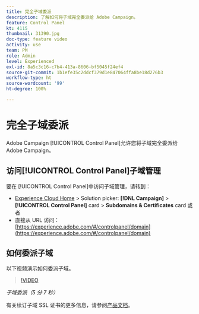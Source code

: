 ```yaml
---
title: 完全子域委派
description: 了解如何将子域完全委派给 Adobe Campaign。
feature: Control Panel
kt: 4115
thumbnail: 31390.jpg
doc-type: feature video
activity: use
team: PM
role: Admin
level: Experienced
exl-id: 8a5c3c16-c7b4-413a-8606-bf5045f24ef4
source-git-commit: 1b1efe35c2ddcf379d1e847064ffa8be18d276b3
workflow-type: ht
source-wordcount: '99'
ht-degree: 100%

---
```


# 完全子域委派

Adobe Campaign [!UICONTROL Control Panel]允许您将子域完全委派给 Adobe Campaign。

## 访问[!UICONTROL Control Panel]子域管理

要在 [!UICONTROL Control Panel]中访问子域管理，请转到：

* [Experience Cloud Home](https://experience.adobe.com/#/home) > Solution picker: **[!DNL Campaign]** > **[!UICONTROL Control Panel]** card > **Subdomains &amp; Certificates** card
或者
* 直接从 URL 访问：[https://experience.adobe.com/#/controlpanel/domain](https://experience.adobe.com/#/controlpanel/domain)

## 如何委派子域

以下视频演示如何委派子域。

>[!VIDEO](https://video.tv.adobe.com/v/31390?quality=12&learn=0n)

*子域委派（5 分 7 秒）*

有关续订子域 SSL 证书的更多信息，请参阅[产品文档](https://experienceleague.adobe.com/docs/control-panel/using/subdomains-and-certificates/renewing-subdomain-certificate.html?lang=zh-Hans)。
